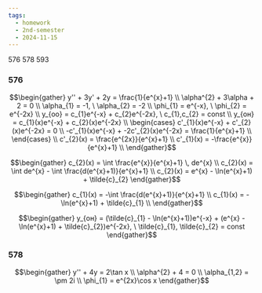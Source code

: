 ```yaml
---
tags:
  - homework
  - 2nd-semester
  - 2024-11-15
---
```


576 578 593
### 576

$$\begin{gather}
y'' + 3y' + 2y = \frac{1}{e^{x}+1} \\
\alpha^{2} + 3\alpha + 2 = 0 \\
\alpha_{1} = -1, \ \alpha_{2} = -2 \\
\phi_{1} = e^{-x}, \ \phi_{2} = e^{-2x} \\
y_{оо} = c_{1}e^{-x} + c_{2}e^{-2x}, \ c_{1},c_{2} = const \\
y_{он} = c_{1}(x)e^{-x} + c_{2}(x)e^{-2x} \\
\begin{cases}
c'_{1}(x)e^{-x} + c'_{2}(x)e^{-2x} = 0 \\
-c'_{1}(x)e^{-x} + -2c'_{2}(x)e^{-2x} = \frac{1}{e^{x}+1} \\
\end{cases} \\
c'_{2}(x) = \frac{e^{2x}}{e^{x}+1} \\
c'_{1}(x) = -\frac{e^{x}}{e^{x}+1} \\
\end{gather}$$

$$\begin{gather}
c_{2}(x) = \int \frac{e^{x}}{e^{x}+1} \, de^{x} \\
c_{2}(x) = \int de^{x} - \int \frac{d(e^{x}+1)}{e^{x}+1} \\
c_{2}(x) = e^{x} - \ln(e^{x}+1) + \tilde{c}_{2}
\end{gather}$$

$$\begin{gather}
c_{1}(x) = -\int \frac{d(e^{x}+1)}{e^{x}+1} \\
c_{1}(x) = - \ln(e^{x}+1) + \tilde{c}_{1} \\
\end{gather}$$

$$\begin{gather}
y_{он} = (\tilde{c}_{1} - \ln(e^{x}+1))e^{-x} + (e^{x} - \ln(e^{x}+1) + \tilde{c}_{2})e^{-2x}, \ \tilde{c}_{1}, \tilde{c}_{2} = const
\end{gather}$$

### 578

$$\begin{gather}
y'' + 4y = 2\tan x \\
\alpha^{2} + 4 = 0 \\
\alpha_{1,2} = \pm 2i \\
\phi_{1} = e^{2x}\cos x
\end{gather}$$